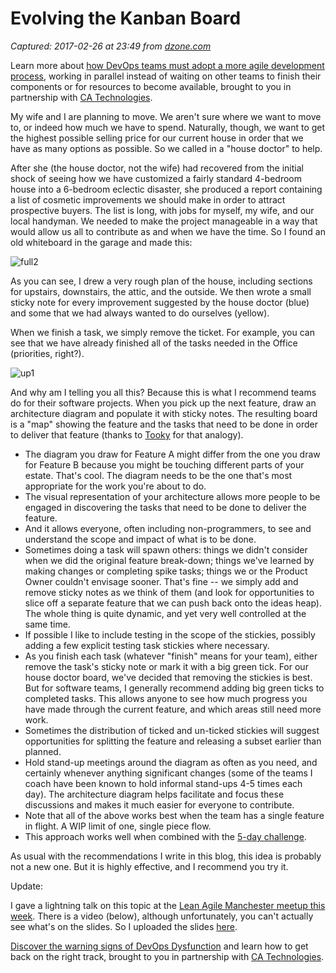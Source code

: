 # Evolving the Kanban Board

_Captured: 2017-02-26 at 23:49 from [dzone.com](https://dzone.com/articles/evolving-the-kanban-board?edition=272906&utm_source=Daily%20Digest&utm_medium=email&utm_campaign=dd%202017-02-26)_

Learn more about [how DevOps teams must adopt a more agile development process](https://dzone.com/go?i=148026&u=https%3A%2F%2Fwww.ca.com%2Fus%2Fcollateral%2Febook%2Fexploring-the-tools-that-make-agile-parallel-development-possible.register.html%3Fmrm%3D540542%26cid%3DNA-DSP-ABUS-ACM-000195-00001285-000000492%26aid%3D00702), working in parallel instead of waiting on other teams to finish their components or for resources to become available, brought to you in partnership with [CA Technologies](https://dzone.com/go?i=148026&u=https%3A%2F%2Fwww.ca.com%2Fus%2Fcollateral%2Febook%2Fexploring-the-tools-that-make-agile-parallel-development-possible.register.html%3Fmrm%3D540542%26cid%3DNA-DSP-ABUS-ACM-000195-00001285-000000492%26aid%3D00702).

My wife and I are planning to move. We aren't sure where we want to move to, or indeed how much we have to spend. Naturally, though, we want to get the highest possible selling price for our current house in order that we have as many options as possible. So we called in a "house doctor" to help.

After she (the house doctor, not the wife) had recovered from the initial shock of seeing how we have customized a fairly standard 4-bedroom house into a 6-bedroom eclectic disaster, she produced a report containing a list of cosmetic improvements we should make in order to attract prospective buyers. The list is long, with jobs for myself, my wife, and our local handyman. We needed to make the project manageable in a way that would allow us all to contribute as and when we have the time. So I found an old whiteboard in the garage and made this:

![full2](https://silkandspinach.files.wordpress.com/2017/01/full2.jpg?w=594)

As you can see, I drew a very rough plan of the house, including sections for upstairs, downstairs, the attic, and the outside. We then wrote a small sticky note for every improvement suggested by the house doctor (blue) and some that we had always wanted to do ourselves (yellow).

When we finish a task, we simply remove the ticket. For example, you can see that we have already finished all of the tasks needed in the Office (priorities, right?).

![up1](https://silkandspinach.files.wordpress.com/2017/01/up1.jpg?w=594)

And why am I telling you all this? Because this is what I recommend teams do for their software projects. When you pick up the next feature, draw an architecture diagram and populate it with sticky notes. The resulting board is a "map" showing the feature and the tasks that need to be done in order to deliver that feature (thanks to [Tooky](https://twitter.com/tooky/status/821802655764844545) for that analogy).

  * The diagram you draw for Feature A might differ from the one you draw for Feature B because you might be touching different parts of your estate. That's cool. The diagram needs to be the one that's most appropriate for the work you're about to do.
  * The visual representation of your architecture allows more people to be engaged in discovering the tasks that need to be done to deliver the feature.
  * And it allows everyone, often including non-programmers, to see and understand the scope and impact of what is to be done.
  * Sometimes doing a task will spawn others: things we didn't consider when we did the original feature break-down; things we've learned by making changes or completing spike tasks; things we or the Product Owner couldn't envisage sooner. That's fine -- we simply add and remove sticky notes as we think of them (and look for opportunities to slice off a separate feature that we can push back onto the ideas heap). The whole thing is quite dynamic, and yet very well controlled at the same time.
  * If possible I like to include testing in the scope of the stickies, possibly adding a few explicit testing task stickies where necessary.
  * As you finish each task (whatever "finish" means for your team), either remove the task's sticky note or mark it with a big green tick. For our house doctor board, we've decided that removing the stickies is best. But for software teams, I generally recommend adding big green ticks to completed tasks. This allows anyone to see how much progress you have made through the current feature, and which areas still need more work.
  * Sometimes the distribution of ticked and un-ticked stickies will suggest opportunities for splitting the feature and releasing a subset earlier than planned.
  * Hold stand-up meetings around the diagram as often as you need, and certainly whenever anything significant changes (some of the teams I coach have been known to hold informal stand-ups 4-5 times each day). The architecture diagram helps facilitate and focus these discussions and makes it much easier for everyone to contribute.
  * Note that all of the above works best when the team has a single feature in flight. A WIP limit of one, single piece flow.
  * This approach works well when combined with the [5-day challenge](https://silkandspinach.net/2014/05/14/estimating-user-stories-the-5-day-challenge/).

As usual with the recommendations I write in this blog, this idea is probably not a new one. But it is highly effective, and I recommend you try it.

Update:

I gave a lightning talk on this topic at the [Lean Agile Manchester meetup this week](https://www.meetup.com/Lean-Agile-Manchester/events/236800330/). There is a video (below), although unfortunately, you can't actually see what's on the slides. So I uploaded the slides [here](http://www.slideshare.net/kevinrutherford/evolving-the-kanban-board).

[Discover the warning signs of DevOps Dysfunction](https://dzone.com/go?i=148027&u=http%3A%2F%2Ftransform.ca.com%2Fpragmatic-guide-to-devops.html%3Fmrm%3D540542%26cid%3DNA-DSP-ABUS-ACM-000195-00001286-000000493%26aid%3D00702) and learn how to get back on the right track, brought to you in partnership with [CA Technologies](https://dzone.com/go?i=148027&u=http%3A%2F%2Ftransform.ca.com%2Fpragmatic-guide-to-devops.html%3Fmrm%3D540542%26cid%3DNA-DSP-ABUS-ACM-000195-00001286-000000493%26aid%3D00702).
